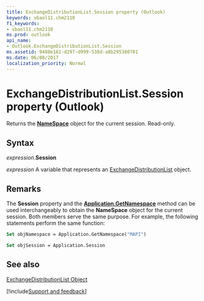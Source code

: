 ```yaml
---
title: ExchangeDistributionList.Session property (Outlook)
keywords: vbaol11.chm2110
f1_keywords:
- vbaol11.chm2110
ms.prod: outlook
api_name:
- Outlook.ExchangeDistributionList.Session
ms.assetid: 9488e161-d297-d999-538d-a8b295380701
ms.date: 06/08/2017
localization_priority: Normal
---
```



# ExchangeDistributionList.Session property (Outlook)

Returns the  **[NameSpace](Outlook.NameSpace.md)** object for the current session. Read-only.


## Syntax

_expression_.**Session**

_expression_ A variable that represents an [ExchangeDistributionList](Outlook.ExchangeDistributionList.md) object.


## Remarks

The  **Session** property and the **[Application.GetNamespace](Outlook.Application.GetNamespace.md)** method can be used interchangeably to obtain the **NameSpace** object for the current session. Both members serve the same purpose. For example, the following statements perform the same function:


```vb
Set objNamespace = Application.GetNamespace("MAPI") 
```


```vb
Set objSession = Application.Session
```


## See also


[ExchangeDistributionList Object](Outlook.ExchangeDistributionList.md)

[!include[Support and feedback](~/includes/feedback-boilerplate.md)]